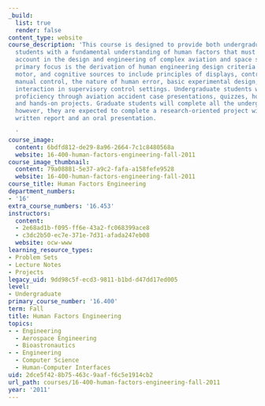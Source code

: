 ```yaml
---
_build:
  list: true
  render: false
content_type: website
course_description: 'This course is designed to provide both undergraduate and graduate
  students with a fundamental understanding of human factors that must be taken into
  account in the design and engineering of complex aviation and space systems. The
  primary focus is the derivation of human engineering design criteria from sensory,
  motor, and cognitive sources to include principles of displays, controls and ergonomics,
  manual control, the nature of human error, basic experimental design, and human-computer
  interaction in supervisory control settings. Undergraduate students will demonstrate
  proficiency through aviation accident case presentations, quizzes, homework assignments,
  and hands-on projects. Graduate students will complete all the undergraduate assignments;
  however, they are expected to complete a research-oriented project with a final
  written report and an oral presentation.

  '
course_image:
  content: 6bdfd812-de29-8a96-2664-7c1c8480568a
  website: 16-400-human-factors-engineering-fall-2011
course_image_thumbnail:
  content: 79a08881-5e37-a9c2-fafa-a158fefe9528
  website: 16-400-human-factors-engineering-fall-2011
course_title: Human Factors Engineering
department_numbers:
- '16'
extra_course_numbers: '16.453'
instructors:
  content:
  - 2e68ad1b-f095-ff6e-43a2-fc068399ace8
  - c3dc2b50-ec7e-371e-7d31-afada247eb08
  website: ocw-www
learning_resource_types:
- Problem Sets
- Lecture Notes
- Projects
legacy_uid: 9dd98c5f-ecd3-9811-b1bd-d47dd17ed005
level:
- Undergraduate
primary_course_number: '16.400'
term: Fall
title: Human Factors Engineering
topics:
- - Engineering
  - Aerospace Engineering
  - Bioastronautics
- - Engineering
  - Computer Science
  - Human-Computer Interfaces
uid: 2dce5f42-8b75-463c-9aaf-f6c5e1914cb2
url_path: courses/16-400-human-factors-engineering-fall-2011
year: '2011'
---
```

